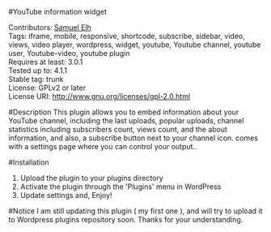#YouTube information widget

Contributors: <a href="http://profiles.wordpress.org/elhardoum/">Samuel Elh</a><br />
Tags: iframe, mobile, responsive,  shortcode, subscribe, sidebar,  video, 
views, video player, wordpress, widget,  youtube, Youtube channel, youtube user, Youtube-video, youtube plugin<br />
Requires at least: 3.0.1<br />
Tested up to: 4.1.1<br />
Stable tag: trunk<br />
License: GPLv2 or later<br />
License URI: http://www.gnu.org/licenses/gpl-2.0.html<br />

#Description
This plugin allows you to embed information about your YouTube channel, including the last uploads, popular uploads, channel statistics including subscribers count,   views count, and the about information, and also, a subscribe button next to your channel icon. comes with a settings page where you can control your output..

#Installation
1. Upload the plugin to your plugins directory
2. Activate the plugin through the \'Plugins\' menu in WordPress
3. Update settings and, Enjoy!

#Notice
I am still updating this plugin ( my first one ), and will try to upload it to Wordpress plugins repository soon. 
Thanks for your understanding.
